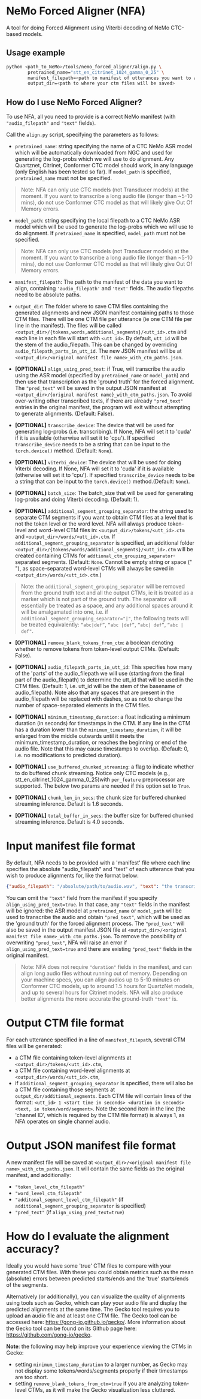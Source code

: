 # NeMo Forced Aligner (NFA)

A tool for doing Forced Alignment using Viterbi decoding of NeMo CTC-based models.

## Usage example 

``` bash
python <path_to_NeMo>/tools/nemo_forced_aligner/align.py \
        pretrained_name="stt_en_citrinet_1024_gamma_0_25" \
        manifest_filepath=<path to manifest of utterances you want to align> \
        output_dir=<path to where your ctm files will be saved>
```

## How do I use NeMo Forced Aligner?
To use NFA, all you need to provide is a correct NeMo manifest (with `"audio_filepath"` and `"text"` fields).

Call the `align.py` script, specifying the parameters as follows:

* `pretrained_name`: string specifying the name of a CTC NeMo ASR model which will be automatically downloaded from NGC and used for generating the log-probs which we will use to do alignment. Any Quartznet, Citrinet, Conformer CTC model should work, in any language (only English has been tested so far). If `model_path` is specified, `pretrained_name` must not be specified.
>Note: NFA can only use CTC models (not Transducer models) at the moment. If you want to transcribe a long audio file (longer than ~5-10 mins), do not use Conformer CTC model as that will likely give Out Of Memory errors.

* `model_path`: string specifying the local filepath to a CTC NeMo ASR model which will be used to generate the log-probs which we will use to do alignment. If `pretrained_name` is specified, `model_path` must not be specified.
>Note: NFA can only use CTC models (not Transducer models) at the moment. If you want to transcribe a long audio file (longer than ~5-10 mins), do not use Conformer CTC model as that will likely give Out Of Memory errors.

* `manifest_filepath`: The path to the manifest of the data you want to align, containing `'audio_filepath'` and `'text'` fields. The audio filepaths need to be absolute paths.

* `output_dir`: The folder where to save CTM files containing the generated alignments and new JSON manifest containing paths to those CTM files. There will be one CTM file per utterance (ie one CTM file per line in the manifest). The files will be called `<output_dir>/{tokens,words,additional_segments}/<utt_id>.ctm` and each line in each file will start with `<utt_id>`. By default, `utt_id` will be the stem of the audio_filepath. This can be changed by overriding `audio_filepath_parts_in_utt_id`. The new JSON manifest will be at `<output_dir>/<original manifest file name>_with_ctm_paths.json`.

* **[OPTIONAL]** `align_using_pred_text`: if True, will transcribe the audio using the ASR model (specified by `pretrained_name` or `model_path`) and then use that transcription as the 'ground truth' for the forced alignment. The `"pred_text"` will be saved in the output JSON manifest at `<output_dir>/{original manifest name}_with_ctm_paths.json`. To avoid over-writing other transcribed texts, if there are already `"pred_text"` entries in the original manifest, the program will exit without attempting to generate alignments.  (Default: False). 

* **[OPTIONAL]** `transcribe_device`: The device that will be used for generating log-probs (i.e. transcribing). If None, NFA will set it to 'cuda' if it is available (otherwise will set it to 'cpu'). If specified `transcribe_device` needs to be a string that can be input to the `torch.device()` method. (Default: `None`).

* **[OPTIONAL]** `viterbi_device`: The device that will be used for doing Viterbi decoding. If None, NFA will set it to 'cuda' if it is available (otherwise will set it to 'cpu'). If specified `transcribe_device` needs to be a string that can be input to the `torch.device()` method.(Default: `None`).

* **[OPTIONAL]** `batch_size`: The batch_size that will be used for generating log-probs and doing Viterbi decoding. (Default: 1).

* **[OPTIONAL]** `additional_segment_grouping_separator`: the string used to separate CTM segments if you want to obtain CTM files at a level that is not the token level or the word level. NFA will always produce token-level and word-level CTM files in: `<output_dir>/tokens/<utt_id>.ctm` and `<output_dir>/words/<utt_id>.ctm`. If `additional_segment_grouping_separator` is specified, an additional folder `<output_dir>/{tokens/words/additional_segments}/<utt_id>.ctm` will be created containing CTMs for `addtional_ctm_grouping_separator`-separated segments. (Default: `None`. Cannot be empty string or space (" "), as space-separated word-level CTMs will always be saved in `<output_dir>/words/<utt_id>.ctm`.)
> Note: the `additional_segment_grouping_separator` will be removed from the ground truth text and all the output CTMs, ie it is treated as a marker which is not part of the ground truth. The separator will essentially be treated as a space, and any additional spaces around it will be amalgamated into one, i.e. if `additional_segment_grouping_separator="|"`, the following texts will be treated equivalently: `“abc|def”`, `“abc |def”`, `“abc| def”`, `“abc | def"`.

* **[OPTIONAL]** `remove_blank_tokens_from_ctm`: a boolean denoting whether to remove <blank> tokens from token-level output CTMs. (Default: False). 

* **[OPTIONAL]** `audio_filepath_parts_in_utt_id`: This specifies how many of the 'parts' of the audio_filepath we will use (starting from the final part of the audio_filepath) to determine the utt_id that will be used in the CTM files. (Default: 1, i.e. utt_id will be the stem of the basename of audio_filepath). Note also that any spaces that are present in the audio_filepath will be replaced with dashes, so as not to change the number of space-separated elements in the CTM files.

* **[OPTIONAL]** `minimum_timestamp_duration`: a float indicating a minimum duration (in seconds) for timestamps in the CTM. If any line in the CTM has a duration lower than the `minimum_timestamp_duration`, it will be enlarged from the middle outwards until it meets the minimum_timestamp_duration, or reaches the beginning or end of the audio file. Note that this may cause timestamps to overlap. (Default: 0, i.e. no modifications to predicted duration).

* **[OPTIONAL]** `use_buffered_chunked_streaming`: a flag to indicate whether to do buffered chunk streaming. Notice only CTC models (e.g., stt_en_citrinet_1024_gamma_0_25)with `per_feature` preprocessor are supported. The below two params are needed if this option set to `True`.

* **[OPTIONAL]** `chunk_len_in_secs`: the chunk size for buffered chunked streaming inference. Default is 1.6 seconds.

* **[OPTIONAL]** `total_buffer_in_secs`: the buffer size for buffered chunked streaming inference. Default is 4.0 seconds.

# Input manifest file format
By default, NFA needs to be provided with a 'manifest' file where each line specifies the absolute "audio_filepath" and "text" of each utterance that you wish to produce alignments for, like the format below:
```json
{"audio_filepath": "/absolute/path/to/audio.wav", "text": "the transcription of the utterance"}
```

You can omit the `"text"` field from the manifest if you specify `align_using_pred_text=true`. In that case, any `"text"` fields in the manifest will be ignored: the ASR model at `pretrained_name` or `model_path` will be used to transcribe the audio and obtain `"pred_text"`, which will be used as the 'ground truth' for the forced alignment process. The `"pred_text"` will also be saved in the output manifest JSON file at `<output_dir>/<original manifest file name>_with_ctm_paths.json`. To remove the possibility of overwriting `"pred_text"`, NFA will raise an error if `align_using_pred_text=true` and there are existing `"pred_text"` fields in the original manifest.

> Note: NFA does not require `"duration"` fields in the manifest, and can align long audio files without running out of memory. Depending on your machine specs, you can align audios up to 5-10 minutes on Conformer CTC models, up to around 1.5 hours for QuartzNet models, and up to several hours for Citrinet models. NFA will also produce better alignments the more accurate the ground-truth `"text"` is.


# Output CTM file format
For each utterance specified in a line of `manifest_filepath`, several CTM files will be generated:
* a CTM file containing token-level alignments at `<output_dir>/tokens/<utt_id>.ctm`,
* a CTM file containing word-level alignments at `<output_dir>/words/<utt_id>.ctm`,
* if `additional_segment_grouping_separator` is specified, there will also be a CTM file containing those segments at `output_dir/additional_segments`.
Each CTM file will contain lines of the format:
`<utt_id> 1 <start time in seconds> <duration in seconds> <text, ie token/word/segment>`.
Note the second item in the line (the 'channel ID', which is required by the CTM file format) is always 1, as NFA operates on single channel audio.

# Output JSON manifest file format
A new manifest file will be saved at `<output_dir>/<original manifest file name>_with_ctm_paths.json`. It will contain the same fields as the original manifest, and additionally:
* `"token_level_ctm_filepath"`
* `"word_level_ctm_filepath"`
* `"additonal_segment_level_ctm_filepath"` (if `additional_segment_grouping_separator` is specified)
* `"pred_text"` (if `align_using_pred_text=true`)


# How do I evaluate the alignment accuracy?
Ideally you would have some 'true' CTM files to compare with your generated CTM files. With these you could obtain metrics such as the mean (absolute) errors between predicted starts/ends and the 'true' starts/ends of the segments.

Alternatively (or additionally), you can visualize the quality of alignments using tools such as Gecko, which can play your audio file and display the predicted alignments at the same time. The Gecko tool requires you to upload an audio file and at least one CTM file. The Gecko tool can be accessed here: https://gong-io.github.io/gecko/. More information about the Gecko tool can be found on its Github page here: https://github.com/gong-io/gecko. 

**Note**: the following may help improve your experience viewing the CTMs in Gecko:
* setting `minimum_timestamp_duration` to a larger number, as Gecko may not display some tokens/words/segments properly if their timestamps are too short.
* setting `remove_blank_tokens_from_ctm=true` if you are analyzing token-level CTMs, as it will make the Gecko visualization less cluttered.
